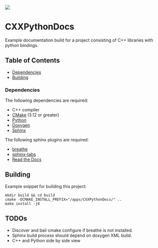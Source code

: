 <a href="https://github.com/moddyz/CXXPythonDocs/actions?query=workflow%3A%22Build+and+test%22"><img src="https://github.com/moddyz/CXXPythonDocs/workflows/Build%20and%20test/badge.svg"/></a>

# CXXPythonDocs

Example documentation build for a project consisting of C++ libraries with python bindings.

## Table of Contents

- [Dependencies](#dependencies)
- [Building](#building)

### Dependencies

The following dependencies are required:
- C++ compiler
- [CMake](https://cmake.org/documentation/) (3.12 or greater)
- [Python](https://www.python.org/) 
- [Doxygen](https://www.doxygen.nl/index.html)
- [Sphinx](https://www.sphinx-doc.org/) 

The following sphinx plugins are required:
- [breathe](https://github.com/michaeljones/breathe) 
- [sphinx-tabs](https://github.com/executablebooks/sphinx-tabs)
- [Read the Docs](https://github.com/readthedocs/sphinx_rtd_theme) 

## Building

Example snippet for building this project:
```
mkdir build && cd build
cmake -DCMAKE_INSTALL_PREFIX="/apps/CXXPythonDocs/" ..
make install -j8
```

## TODOs

- Discover and bail cmake configure if breathe is not installed.
- Sphinx build process should depend on doxygen XML build.
- C++ and Python side by side view
